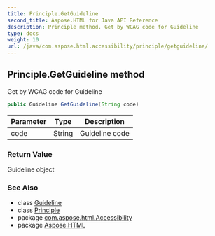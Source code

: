 ```yaml
---
title: Principle.GetGuideline
second_title: Aspose.HTML for Java API Reference
description: Principle method. Get by WCAG code for Guideline
type: docs
weight: 10
url: /java/com.aspose.html.accessibility/principle/getguideline/
---
```

## Principle.GetGuideline method

Get by WCAG code for Guideline

```java
public Guideline GetGuideline(String code)
```

| Parameter | Type | Description |
| --- | --- | --- |
| code | String | Guideline code |

### Return Value

Guideline object

### See Also

* class [Guideline](../../guideline/)
* class [Principle](../)
* package [com.aspose.html.Accessibility](../../../com.aspose.html.accessibility/)
* package [Aspose.HTML](../../../)
